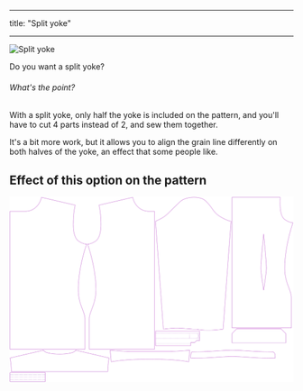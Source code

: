 ***

title: "Split yoke"

***

![Split yoke](splityoke.svg)

Do you want a split yoke?

<Note>

###### What's the point?

With a split yoke, only half the yoke is included on the pattern, and you'll have to cut 4 parts instead of 2, and sew them together.

It's a bit more work, but it allows you to align the grain line differently on both halves of the yoke, an effect that some people like.

</Note>

## Effect of this option on the pattern

![This image shows the effect of this option by superimposing several variants that have a different value for this option](simon_splityoke_sample.svg "Effect of this option on the pattern")
